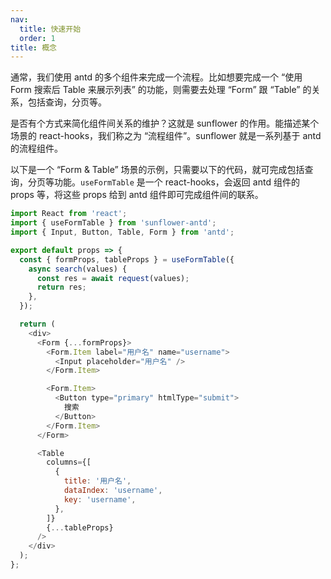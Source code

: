 ```yaml
---
nav:
  title: 快速开始
  order: 1
title: 概念
---
```


通常，我们使用 antd 的多个组件来完成一个流程。比如想要完成一个 “使用 Form 搜索后 Table 来展示列表” 的功能，则需要去处理 “Form” 跟 “Table” 的关系，包括查询，分页等。

是否有个方式来简化组件间关系的维护？这就是 sunflower 的作用。能描述某个场景的 react-hooks，我们称之为 “流程组件”。sunflower 就是一系列基于 antd 的流程组件。

以下是一个 “Form & Table” 场景的示例，只需要以下的代码，就可完成包括查询，分页等功能。`useFormTable` 是一个 react-hooks，会返回 antd 组件的 props 等，将这些 props 给到 antd 组件即可完成组件间的联系。

```js
import React from 'react';
import { useFormTable } from 'sunflower-antd';
import { Input, Button, Table, Form } from 'antd';

export default props => {
  const { formProps, tableProps } = useFormTable({
    async search(values) {
      const res = await request(values);
      return res;
    },
  });

  return (
    <div>
      <Form {...formProps}>
        <Form.Item label="用户名" name="username">
          <Input placeholder="用户名" />
        </Form.Item>

        <Form.Item>
          <Button type="primary" htmlType="submit">
            搜索
          </Button>
        </Form.Item>
      </Form>

      <Table
        columns={[
          {
            title: '用户名',
            dataIndex: 'username',
            key: 'username',
          },
        ]}
        {...tableProps}
      />
    </div>
  );
};
```
